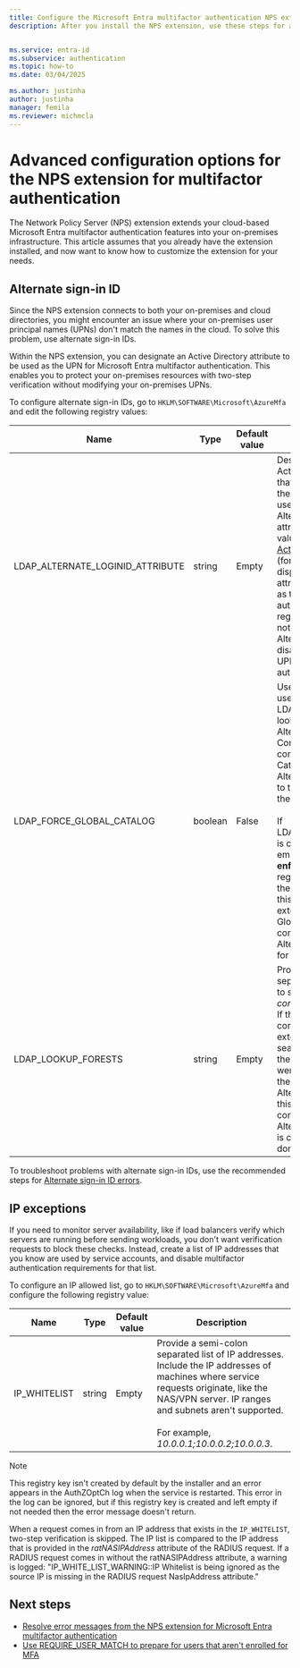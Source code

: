 ```yaml
---
title: Configure the Microsoft Entra multifactor authentication NPS extension
description: After you install the NPS extension, use these steps for advanced configuration like allowed IP lists and UPN replacement.


ms.service: entra-id
ms.subservice: authentication
ms.topic: how-to
ms.date: 03/04/2025

ms.author: justinha
author: justinha
manager: femila
ms.reviewer: michmcla
---
```

# Advanced configuration options for the NPS extension for multifactor authentication

The Network Policy Server (NPS) extension extends your cloud-based Microsoft Entra multifactor authentication features into your on-premises infrastructure. This article assumes that you already have the extension installed, and now want to know how to customize the extension for your needs.

## Alternate sign-in ID

Since the NPS extension connects to both your on-premises and cloud directories, you might encounter an issue where your on-premises user principal names (UPNs) don't match the names in the cloud. To solve this problem, use alternate sign-in IDs. 

Within the NPS extension, you can designate an Active Directory attribute to be used as the UPN for Microsoft Entra multifactor authentication. This enables you to protect your on-premises resources with two-step verification without modifying your on-premises UPNs. 

To configure alternate sign-in IDs, go to `HKLM\SOFTWARE\Microsoft\AzureMfa` and edit the following registry values:

| Name | Type | Default value | Description |
| ---- | ---- | ------------- | ----------- |
| LDAP_ALTERNATE_LOGINID_ATTRIBUTE | string | Empty | Designate the name of Active Directory attribute that you want to use as the UPN. This attribute is used as the AlternateLoginId attribute. If this registry value is set to a [valid Active Directory attribute](/windows/win32/adschema/attributes-all) (for example, mail or displayName), then the attribute's value is used as the user's UPN for authentication. If this registry value is empty or not configured, then AlternateLoginId is disabled and the user's UPN is used for authentication. |
| LDAP_FORCE_GLOBAL_CATALOG | boolean | False | Use this flag to force the use of Global Catalog for LDAP searches when looking up AlternateLoginId. Configure a domain controller as a Global Catalog, add the AlternateLoginId attribute to the Global Catalog, and then enable this flag. <br><br> If LDAP_LOOKUP_FORESTS is configured (not empty), **this flag is enforced as true**, regardless of the value of the registry setting. In this case, the NPS extension requires the Global Catalog to be configured with the AlternateLoginId attribute for each forest. |
| LDAP_LOOKUP_FORESTS | string | Empty | Provide a semi-colon separated list of forests to search. For example, *contoso.com;foobar.com*. If this registry value is configured, the NPS extension iteratively searches all the forests in the order in which they were listed, and returns the first successful AlternateLoginId value. If this registry value isn't configured, the AlternateLoginId lookup is confined to the current domain.|

To troubleshoot problems with alternate sign-in IDs, use the recommended steps for [Alternate sign-in ID errors](howto-mfa-nps-extension-errors.md#alternate-login-id-errors).

## IP exceptions

If you need to monitor server availability, like if load balancers verify which servers are running before sending workloads, you don't want verification requests to block these checks. Instead, create a list of IP addresses that you know are used by service accounts, and disable multifactor authentication requirements for that list.

To configure an IP allowed list, go to `HKLM\SOFTWARE\Microsoft\AzureMfa` and configure the following registry value:

| Name | Type | Default value | Description |
| ---- | ---- | ------------- | ----------- |
| IP_WHITELIST | string | Empty | Provide a semi-colon separated list of IP addresses. Include the IP addresses of machines where service requests originate, like the NAS/VPN server. IP ranges and subnets aren't supported. <br><br> For example, *10.0.0.1;10.0.0.2;10.0.0.3*. |

> [!NOTE]
> This registry key isn't created by default by the installer and an error appears in the AuthZOptCh log when the service is restarted. This error in the log can be ignored, but if this registry key is created and left empty if not needed then the error message doesn't return.

When a request comes in from an IP address that exists in the `IP_WHITELIST`, two-step verification is skipped. The IP list is compared to the IP address that is provided in the *ratNASIPAddress* attribute of the RADIUS request. If a RADIUS request comes in without the ratNASIPAddress attribute, a warning is logged: "IP_WHITE_LIST_WARNING::IP Whitelist is being ignored as the source IP is missing in the RADIUS request NasIpAddress attribute."

## Next steps

- [Resolve error messages from the NPS extension for Microsoft Entra multifactor authentication](howto-mfa-nps-extension-errors.md)
- [Use REQUIRE_USER_MATCH to prepare for users that aren't enrolled for MFA](howto-mfa-nps-extension.md#configure-your-nps-extension)
